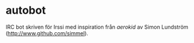 autobot
=======
IRC bot skriven för Irssi med inspiration från _aerokid_ av
Simon Lundström (http://www.github.com/simmel).
